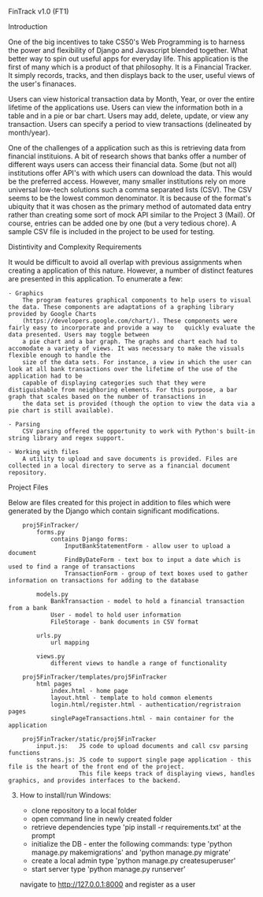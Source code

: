 FinTrack v1.0 (FT1)

Introduction

One of the big incentives to take CS50's Web Programming is to harness the power and flexibility of Django and Javascript blended together. 
What better way to spin out useful apps for everyday life. This application is the first of many which is a product of that philosophy. 
It is a Financial Tracker. It simply records, tracks, and then displays back to the user, useful views of the user's finanaces. 

Users can view historical transaction data by Month, Year, or over the entire lifetime of the applications use. Users can view the information both
in a table and in a pie or bar chart. Users may add, delete, update, or view any transaction. Users can specify a period to view transactions (delineated by month/year).

One of the challenges of a application such as this is retrieving data from financial instituions. A bit of research shows that banks offer a number of different ways users
can access their financial data. Some (but not all) institutions offer API's with which users can download the data. This would be the preferred access. However, many 
smaller institutions rely on more universal low-tech solutions such a comma separated lists (CSV). The CSV seems to be the lowest common denominator. It is because of the format's 
ubiquity that it was chosen as the primary method of automated data entry rather than creating some sort of mock API similar to the Project 3 (Mail). Of course, entries can be 
added one by one (but a very tedious chore). A sample CSV file is included in the project to be used for testing.

Distintivity and Complexity Requirements

It would be difficult to avoid all overlap with previous assignments when creating a application of this nature. However, a number of distinct 
features are presented in this application. To enumerate a few:
	
	- Graphics 
		The program features graphical components to help users to visual the data. These components are adaptations of a graphing library provided by Google Charts 
		(https://developers.google.com/chart/). These components were fairly easy to incorporate and provide a way to	quickly evaluate the data presented. Users may toggle between 
		a pie chart and a bar graph. The graphs and chart each had to accomodate a variety of views. It was necessary to make the visuals flexible enough to handle the 
		size of the data sets. For instance, a view in which the user can look at all bank transactions over the lifetime of the use of the application had to be 
		capable of displaying categories such that they were distiguishable from neighboring elements. For this purpose, a bar graph that scales based on the number of transactions in 
		the data set is provided (though the option to view the data via a pie chart is still available).
		
	- Parsing
		CSV parsing offered the opportunity to work with Python's built-in string library and regex support. 
		
	- Working with files
		A utility to upload and save documents is provided. Files are collected in a local directory to serve as a financial document repository.

Project Files 

Below are files created for this project in addition to files which were generated by the Django which contain significant
	modifications.
	
		proj5FinTracker/
			forms.py
				contains Django forms:
					InputBankStatementForm - allow user to upload a document
					FindByDateForm - text box to input a date which is used to find a range of transactions
					TransactionForm - group of text boxes used to gather information on transactions for adding to the database
				
			models.py	
				BankTransaction - model to hold a financial transaction from a bank
				User - model to hold user information
				FileStorage - bank documents in CSV format
			
			urls.py
				url mapping
			
			views.py
				different views to handle a range of functionality
			
		proj5FinTracker/templates/proj5FinTracker
			html pages
				index.html - home page
				layout.html - template to hold common elements
				login.html/register.html - authentication/regristraion pages
				singlePageTransactions.html - main container for the application
			
		proj5FinTracker/static/proj5FinTracker
			input.js: 	JS code to upload documents and call csv parsing functions
			sstrans.js:	JS code to support single page application - this file is the heart of the front end of the project.
						This file keeps track of displaying views, handles graphics, and provides interfaces to the backend.
			
				
3. How to install/run
	Windows:
	- clone repository to a local folder
	- open command line in newly created folder
	- retrieve dependencies
		type 'pip install -r requirements.txt' at the prompt
	- initialize the DB - enter the following commands:
		type 'python manage.py makemigrations'
		and  'python manage.py migrate'
	- create a local admin
		type 'python manage.py createsuperuser'
	- start server
		type 'python manage.py runserver'
		
	navigate to http://127.0.0.1:8000 and register as a user
		
				
		
		

	
 
		